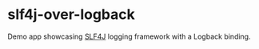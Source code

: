 # slf4j-over-logback

Demo app showcasing [SLF4J](https://en.wikipedia.org/wiki/SLF4J) logging framework
with a Logback binding.
